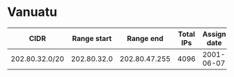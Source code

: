 # Vanuatu

CIDR               | Range start     | Range end       | Total IPs  | Assign date | Owner
------------------ | --------------- | --------------- | ---------- | ----------- | -----
202.80.32.0/20     | 202.80.32.0     | 202.80.47.255   | 4096       | 2001-06-07  | 
